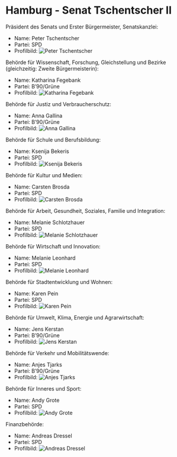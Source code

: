 # Hamburg - Senat Tschentscher II

Präsident des Senats und Erster Bürgermeister, Senatskanzlei:
* Name: Peter Tschentscher
* Partei: SPD
* Profilbild: ![Peter Tschentscher](https://upload.wikimedia.org/wikipedia/commons/thumb/0/05/2019-07-06_BeachVolleyball_Weltmeisterschaft_Hamburg_2019_StP_0538_LR10_by_Stepro.jpg/400px-2019-07-06_BeachVolleyball_Weltmeisterschaft_Hamburg_2019_StP_0538_LR10_by_Stepro.jpg)

Behörde für Wissenschaft, Forschung, Gleichstellung und Bezirke (gleichzeitig: Zweite Bürgermeisterin):
* Name: Katharina Fegebank
* Partei: B’90/Grüne
* Profilbild: ![Katharina Fegebank](https://upload.wikimedia.org/wikipedia/commons/thumb/7/78/Fegebank_19_%28cropped%29.jpeg/400px-Fegebank_19_%28cropped%29.jpeg)

Behörde für Justiz und Verbraucherschutz:
* Name: Anna Gallina
* Partei: B’90/Grüne
* Profilbild: ![Anna Gallina](https://upload.wikimedia.org/wikipedia/commons/thumb/0/0f/Anna_Gallina_2018_by_Jenny_Paul_%28cropped%29.jpg/400px-Anna_Gallina_2018_by_Jenny_Paul_%28cropped%29.jpg)

Behörde für Schule und Berufsbildung:
* Name: Ksenija Bekeris
* Partei: SPD
* Profilbild: ![Ksenija Bekeris](https://upload.wikimedia.org/wikipedia/commons/thumb/8/89/Portrait_Placeholder.png/400px-Portrait_Placeholder.png)

Behörde für Kultur und Medien:
* Name: Carsten Brosda
* Partei: SPD
* Profilbild: ![Carsten Brosda](https://upload.wikimedia.org/wikipedia/commons/thumb/5/58/Senator_Dr._Carsten_Brosda.jpg/400px-Senator_Dr._Carsten_Brosda.jpg)

Behörde für Arbeit, Gesundheit, Soziales, Familie und Integration:
* Name: Melanie Schlotzhauer
* Partei: SPD
* Profilbild: ![Melanie Schlotzhauer](https://upload.wikimedia.org/wikipedia/commons/thumb/8/89/Portrait_Placeholder.png/400px-Portrait_Placeholder.png)

Behörde für Wirtschaft und Innovation:
* Name: Melanie Leonhard
* Partei: SPD
* Profilbild: ![Melanie Leonhard](https://upload.wikimedia.org/wikipedia/commons/thumb/a/ac/2019-04-12_Sitzung_des_Bundesrates_by_Olaf_Kosinsky-0054.jpg/400px-2019-04-12_Sitzung_des_Bundesrates_by_Olaf_Kosinsky-0054.jpg)

Behörde für Stadtentwicklung und Wohnen:
* Name: Karen Pein
* Partei: SPD
* Profilbild: ![Karen Pein](https://upload.wikimedia.org/wikipedia/commons/thumb/8/89/Portrait_Placeholder.png/400px-Portrait_Placeholder.png)

Behörde für Umwelt, Klima, Energie und Agrarwirtschaft:
* Name: Jens Kerstan
* Partei: B’90/Grüne
* Profilbild: ![Jens Kerstan](https://upload.wikimedia.org/wikipedia/commons/thumb/a/ab/2018-09-26_Jens_Kerstan_%28WLP_Hamburg%29_by_Sandro_Halank%E2%80%932.jpg/400px-2018-09-26_Jens_Kerstan_%28WLP_Hamburg%29_by_Sandro_Halank%E2%80%932.jpg)

Behörde für Verkehr und Mobilitätswende:
* Name: Anjes Tjarks
* Partei: B’90/Grüne
* Profilbild: ![Anjes Tjarks](https://upload.wikimedia.org/wikipedia/commons/thumb/5/55/2018-09-26_Dr._Anjes_Tjarks_%28WLP_Hamburg%29_by_Sandro_Halank%E2%80%931.jpg/400px-2018-09-26_Dr._Anjes_Tjarks_%28WLP_Hamburg%29_by_Sandro_Halank%E2%80%931.jpg)

Behörde für Inneres und Sport:
* Name: Andy Grote
* Partei: SPD
* Profilbild: ![Andy Grote](https://upload.wikimedia.org/wikipedia/commons/thumb/3/36/2018-09-26_Andy_Grote_%28WLP_Hamburg%29_by_Sandro_Halank%E2%80%932.jpg/400px-2018-09-26_Andy_Grote_%28WLP_Hamburg%29_by_Sandro_Halank%E2%80%932.jpg)

Finanzbehörde:
* Name: Andreas Dressel
* Partei: SPD
* Profilbild: ![Andreas Dressel](https://upload.wikimedia.org/wikipedia/commons/thumb/8/89/Portrait_Placeholder.png/400px-Portrait_Placeholder.png)
